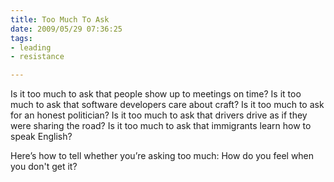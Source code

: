 ```yaml
--- 
title: Too Much To Ask
date: 2009/05/29 07:36:25
tags:
- leading
- resistance

---
```


Is it too much to ask that people show up to meetings on time? Is it too much to ask that software developers care about craft? Is it too much to ask for an honest politician? Is it too much to ask that drivers drive as if they were sharing the road? Is it too much to ask that immigrants learn how to speak English?

Here’s how to tell whether you’re asking too much: How do you feel when you don't get it?
